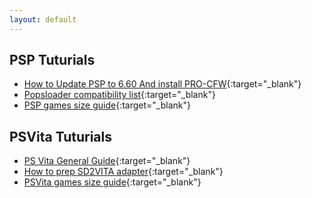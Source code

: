 ```yaml
---
layout: default
---
```

## PSP Tuturials

*   [How to Update PSP to 6.60 And install PRO-CFW](//bit.ly/2LjSkoD){:target="_blank"}
*   [Popsloader compatibility list](/Pops-Compatibility-List.html){:target="_blank"}
*   [PSP games size guide](//bit.ly/2NaWeRp){:target="_blank"}


## PSVita Tuturials

*   [PS Vita General Guide](//bit.ly/2lO7bva){:target="_blank"}
*   [How to prep SD2VITA adapter](//bit.ly/2NeXvXH){:target="_blank"}
*   [PSVita games size guide](//bit.ly/2KUqqmZ){:target="_blank"}
